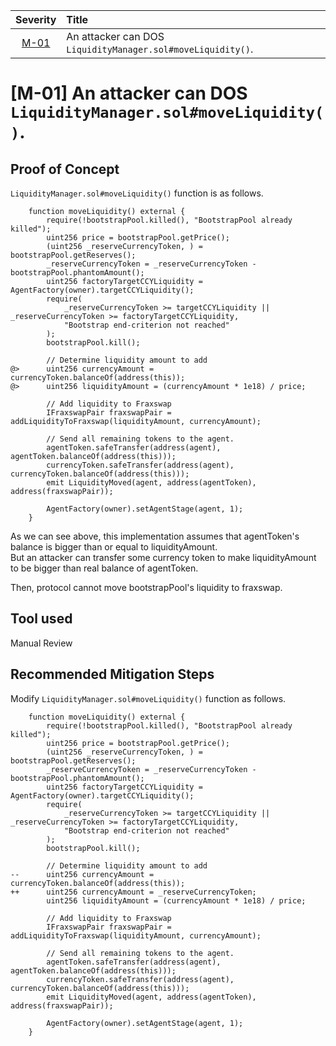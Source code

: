 | Severity | Title | 
|:--:|:---|
| [M-01](#m-01-an-attacker-can-dos-liquiditymanagersolmoveliquidity) | An attacker can DOS `LiquidityManager.sol#moveLiquidity()`. |

# [M-01] An attacker can DOS `LiquidityManager.sol#moveLiquidity()`.
## Proof of Concept
`LiquidityManager.sol#moveLiquidity()` function is as follows.
```solidity
    function moveLiquidity() external {
        require(!bootstrapPool.killed(), "BootstrapPool already killed");
        uint256 price = bootstrapPool.getPrice();
        (uint256 _reserveCurrencyToken, ) = bootstrapPool.getReserves();
        _reserveCurrencyToken = _reserveCurrencyToken - bootstrapPool.phantomAmount();
        uint256 factoryTargetCCYLiquidity = AgentFactory(owner).targetCCYLiquidity();
        require(
            _reserveCurrencyToken >= targetCCYLiquidity || _reserveCurrencyToken >= factoryTargetCCYLiquidity,
            "Bootstrap end-criterion not reached"
        );
        bootstrapPool.kill();

        // Determine liquidity amount to add
@>      uint256 currencyAmount = currencyToken.balanceOf(address(this));
@>      uint256 liquidityAmount = (currencyAmount * 1e18) / price;

        // Add liquidity to Fraxswap
        IFraxswapPair fraxswapPair = addLiquidityToFraxswap(liquidityAmount, currencyAmount);

        // Send all remaining tokens to the agent.
        agentToken.safeTransfer(address(agent), agentToken.balanceOf(address(this)));
        currencyToken.safeTransfer(address(agent), currencyToken.balanceOf(address(this)));
        emit LiquidityMoved(agent, address(agentToken), address(fraxswapPair));

        AgentFactory(owner).setAgentStage(agent, 1);
    }
```
As we can see above, this implementation assumes that agentToken's balance is bigger than or equal to liquidityAmount.   
But an attacker can transfer some currency token to make liquidityAmount to be bigger than real balance of agentToken.   

Then, protocol cannot move bootstrapPool's liquidity to fraxswap. 

## Tool used
Manual Review

## Recommended Mitigation Steps
Modify `LiquidityManager.sol#moveLiquidity()` function as follows.
```solidity
    function moveLiquidity() external {
        require(!bootstrapPool.killed(), "BootstrapPool already killed");
        uint256 price = bootstrapPool.getPrice();
        (uint256 _reserveCurrencyToken, ) = bootstrapPool.getReserves();
        _reserveCurrencyToken = _reserveCurrencyToken - bootstrapPool.phantomAmount();
        uint256 factoryTargetCCYLiquidity = AgentFactory(owner).targetCCYLiquidity();
        require(
            _reserveCurrencyToken >= targetCCYLiquidity || _reserveCurrencyToken >= factoryTargetCCYLiquidity,
            "Bootstrap end-criterion not reached"
        );
        bootstrapPool.kill();

        // Determine liquidity amount to add
--      uint256 currencyAmount = currencyToken.balanceOf(address(this));
++      uint256 currencyAmount = _reserveCurrencyToken;
        uint256 liquidityAmount = (currencyAmount * 1e18) / price;

        // Add liquidity to Fraxswap
        IFraxswapPair fraxswapPair = addLiquidityToFraxswap(liquidityAmount, currencyAmount);

        // Send all remaining tokens to the agent.
        agentToken.safeTransfer(address(agent), agentToken.balanceOf(address(this)));
        currencyToken.safeTransfer(address(agent), currencyToken.balanceOf(address(this)));
        emit LiquidityMoved(agent, address(agentToken), address(fraxswapPair));

        AgentFactory(owner).setAgentStage(agent, 1);
    }
```